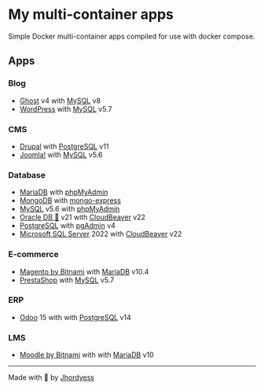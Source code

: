 # My multi-container apps

Simple Docker multi-container apps compiled for use with docker compose.

## Apps

### Blog

- [Ghost](https://hub.docker.com/_/ghost) v4 with [MySQL](https://hub.docker.com/_/mysql) v8
- [WordPress](https://hub.docker.com/_/wordpress) with [MySQL](https://hub.docker.com/_/mysql) v5.7

### CMS

- [Drupal](https://hub.docker.com/_/drupal) with [PostgreSQL](https://hub.docker.com/_/postgres) v11
- [Joomla!](https://hub.docker.com/_/joomla) with [MySQL](https://hub.docker.com/_/mysql) v5.6

### Database

- [MariaDB](https://hub.docker.com/_/mariadb) with [phpMyAdmin](https://hub.docker.com/_/phpmyadmin)
- [MongoDB](https://hub.docker.com/_/mongo) with [mongo-express](https://hub.docker.com/_/mongo-express)
- [MySQL](https://hub.docker.com/_/mysql) v5.6 with [phpMyAdmin](https://hub.docker.com/_/phpmyadmin)
- [Oracle DB 🤔](https://container-registry.oracle.com) v21 with [CloudBeaver](https://hub.docker.com/r/dbeaver/cloudbeaver) v22
- [PostgreSQL](https://hub.docker.com/_/postgres) with [pgAdmin](https://hub.docker.com/r/dpage/pgadmin4) v4
- [Microsoft SQL Server](https://hub.docker.com/_/microsoft-mssql-server) 2022 with [CloudBeaver](https://hub.docker.com/r/dbeaver/cloudbeaver) v22

### E-commerce

- [Magento by Bitnami](https://hub.docker.com/r/bitnami/magento) with [MariaDB](https://hub.docker.com/_/mariadb) v10.4
- [PrestaShop](https://hub.docker.com/r/prestashop/prestashop) with [MySQL](https://hub.docker.com/_/mysql) v5.7

### ERP

- [Odoo](https://hub.docker.com/_/odoo) 15 with with [PostgreSQL](https://hub.docker.com/_/postgres) v14

### LMS

- [Moodle by Bitnami](https://hub.docker.com/r/bitnami/moodle) with with [MariaDB](https://hub.docker.com/_/mariadb) v10

---
Made with 💪 by [Jhordyess](https://www.jhordyess.com/)
